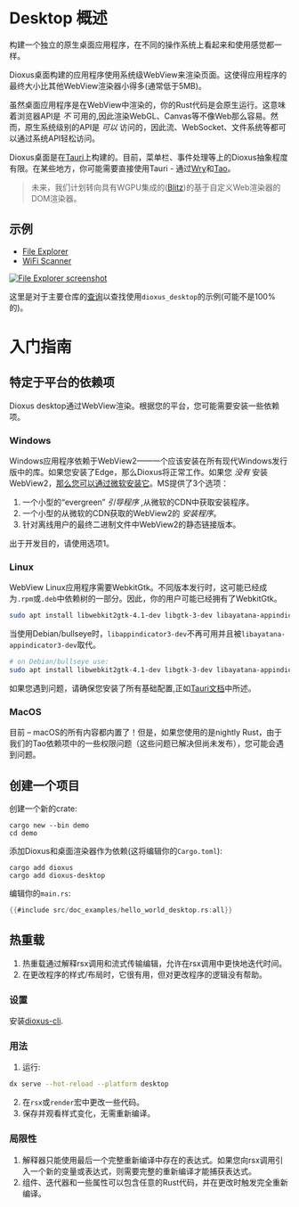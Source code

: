# Desktop 概述

构建一个独立的原生桌面应用程序，在不同的操作系统上看起来和使用感觉都一样。

Dioxus桌面构建的应用程序使用系统级WebView来渲染页面。这使得应用程序的最终大小比其他WebView渲染器小得多(通常低于5MB)。

虽然桌面应用程序是在WebView中渲染的，你的Rust代码是会原生运行。这意味着浏览器API是 _不_ 可用的,因此渲染WebGL、Canvas等不像Web那么容易。然而，原生系统级别的API是 _可以_ 访问的，因此流、WebSocket、文件系统等都可以通过系统API轻松访问。

Dioxus桌面是在[Tauri](https://tauri.app/)上构建的。目前，菜单栏、事件处理等上的Dioxus抽象程度有限。在某些地方，你可能需要直接使用Tauri - 通过[Wry](http://github.com/tauri-apps/wry/)和[Tao](http://github.com/tauri-apps/tao)。

> 未来，我们计划转向具有WGPU集成的([Blitz](https://github.com/DioxusLabs/blitz))的基于自定义Web渲染器的DOM渲染器。

## 示例

- [File Explorer](https://github.com/DioxusLabs/example-projects/blob/master/file-explorer)
- [WiFi Scanner](https://github.com/DioxusLabs/example-projects/blob/master/wifi-scanner)

[![File Explorer screenshot](https://raw.githubusercontent.com/DioxusLabs/example-projects/master/file-explorer/image.png)](https://github.com/DioxusLabs/example-projects/tree/master/file-explorer)

这里是对于主要仓库的[查询](https://github.com/search?q=repo%3ADioxusLabs%2Fdioxus+path%3A%2F%5Eexamples%5C%2F%2F+%22use+dioxus_desktop%22&type=code)以查找使用`dioxus_desktop`的示例(可能不是100%的)。

# 入门指南

## 特定于平台的依赖项

Dioxus desktop通过WebView渲染。根据您的平台，您可能需要安装一些依赖项。

### Windows

Windows应用程序依赖于WebView2——一个应该安装在所有现代Windows发行版中的库。如果您安装了Edge，那么Dioxus将正常工作。如果您 _没有_ 安装WebView2，[那么您可以通过微软安装它](https://developer.microsoft.com/en-us/microsoft-edge/webview2/)。MS提供了3个选项：

1. 一个小型的“evergreen” _引导程序_ ,从微软的CDN中获取安装程序。
2. 一个小型的从微软的CDN获取的WebView2的 _安装程序_。
3. 针对离线用户的最终二进制文件中WebView2的静态链接版本。

出于开发目的，请使用选项1。

### Linux

WebView Linux应用程序需要WebkitGtk。不同版本发行时，这可能已经成为`.rpm`或`.deb`中依赖树的一部分。因此，你的用户可能已经拥有了WebkitGtk。

```bash
sudo apt install libwebkit2gtk-4.1-dev libgtk-3-dev libayatana-appindicator3-dev
```

当使用Debian/bullseye时，`libappindicator3-dev`不再可用并且被`libayatana-appindicator3-dev`取代。

```bash
# on Debian/bullseye use:
sudo apt install libwebkit2gtk-4.1-dev libgtk-3-dev libayatana-appindicator3-dev
```

如果您遇到问题，请确保您安装了所有基础配置,正如[Tauri文档](https://beta.tauri.app/guides/prerequisites/)中所述。

### MacOS

目前 – macOS的所有内容都内置了！但是，如果您使用的是nightly Rust，由于我们的Tao依赖项中的一些权限问题（这些问题已解决但尚未发布），您可能会遇到问题。

## 创建一个项目

创建一个新的crate:

```shell
cargo new --bin demo
cd demo
```

添加Dioxus和桌面渲染器作为依赖(这将编辑你的`Cargo.toml`):

```shell
cargo add dioxus
cargo add dioxus-desktop
```

编辑你的`main.rs`:

```rust
{{#include src/doc_examples/hello_world_desktop.rs:all}}
```

## 热重载

1. 热重载通过解释rsx调用和流式传输编辑，允许在rsx调用中更快地迭代时间。
2. 在更改程序的样式/布局时，它很有用，但对更改程序的逻辑没有帮助。

### 设置

安装[dioxus-cli](https://github.com/DioxusLabs/dioxus/tree/master/packages/cli).

### 用法

1. 运行:

```bash
dx serve --hot-reload --platform desktop
```

2. 在`rsx`或`render`宏中更改一些代码。
3. 保存并观看样式变化，无需重新编译。

### 局限性

1. 解释器只能使用最后一个完整重新编译中存在的表达式。如果您向rsx调用引入一个新的变量或表达式，则需要完整的重新编译才能捕获表达式。
2. 组件、迭代器和一些属性可以包含任意的Rust代码，并在更改时触发完全重新编译。
